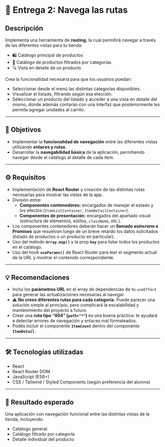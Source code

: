 # 🧭 Entrega 2: Navega las rutas

## Descripción
Implementa una herramienta de **routing**, la cual permitirá navegar a través de las diferentes vistas para tu tienda:

- 🛍️ Catálogo principal de productos  
- 🧩 Catálogo de productos filtrados por categorías  
- 🔍 Vista en detalle de un producto  

Crea la funcionalidad necesaria para que los usuarios puedan:

- Seleccionar desde el menú las distintas categorías disponibles.  
- Visualizar el listado, filtrando según esa elección.  
- Seleccionar un producto del listado y acceder a una vista en detalle del mismo, donde además contarán con una interfaz que posteriormente les permita agregar unidades al carrito.  

---

## 🎯 Objetivos

- Implementar la **funcionalidad de navegación** entre las diferentes vistas utilizando **enlaces y rutas**.  
- Desarrollar la **navegabilidad básica** de la aplicación, permitiendo navegar desde el catálogo al detalle de cada ítem.  

---

## ⚙️ Requisitos

- Implementación de **React Router** y creación de las distintas rutas necesarias para mostrar las vistas de la app.  
- División entre:
  - **Componentes contenedores:** encargados de manejar el estado y los efectos (`ItemListContainer`, `ItemDetailContainer`).
  - **Componentes de presentación:** encargados del apartado visual (estructura de elementos, estilos, `className`, etc.).
- Los componentes contenedores deberán hacer un **llamado asíncrono a Promises** que resuelvan luego de un breve retardo los datos solicitados (listado de productos o un producto en particular).  
- Uso del método **`Array.map()`** y la prop **`key`** para listar todos los productos en el catálogo.  
- Uso del hook **`useParams()`** de React Router para leer el segmento actual de la URL y mostrar el contenido correspondiente.  

---

## 💡 Recomendaciones

- Incluí los **parámetros URL** en el array de dependencias de tu `useEffect` para generar las actualizaciones necesarias al navegar.  
- ⚠️ **No crees diferentes rutas para cada categoría.** Puede parecer una solución simple al principio, pero complicará la escalabilidad y mantenimiento del proyecto a futuro.  
- Crear una **ruta tipo “404” (`path="*"`)** es una buena práctica: te ayudará a detectar errores de navegación y enlaces mal formateados.  
- Podés incluir el componente **`ItemCount`** dentro del componente **`ItemDetail`**.  

---

## 🛠️ Tecnologías utilizadas

- React  
- React Router DOM  
- JavaScript (ES6+)  
- CSS / Tailwind / Styled Components (según preferencia del alumno)

---

## 🚀 Resultado esperado

Una aplicación con navegación funcional entre las distintas vistas de la tienda, incluyendo:
- Catálogo general  
- Catálogo filtrado por categoría  
- Detalle individual del producto  
